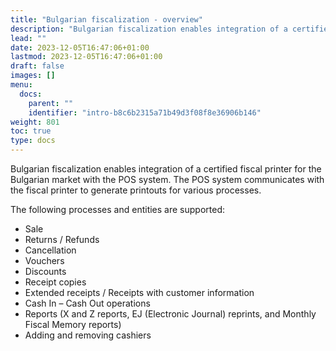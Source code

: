 ```yaml
---
title: "Bulgarian fiscalization - overview"
description: "Bulgarian fiscalization enables integration of a certified fiscal printer for the Bulgarian market with the POS system."
lead: ""
date: 2023-12-05T16:47:06+01:00
lastmod: 2023-12-05T16:47:06+01:00
draft: false
images: []
menu:
  docs:
    parent: ""
    identifier: "intro-b8c6b2315a71b49d3f08f8e36906b146"
weight: 801
toc: true
type: docs
---
```


Bulgarian fiscalization enables integration of a certified fiscal printer for the Bulgarian market with the POS system. The POS system communicates with the fiscal printer to generate printouts for various processes.


The following processes and entities are supported:

- Sale
- Returns / Refunds
- Cancellation
- Vouchers
- Discounts
- Receipt copies
- Extended receipts / Receipts with customer information
- Cash In – Cash Out operations
- Reports (X and Z reports, EJ (Electronic Journal) reprints, and Monthly Fiscal Memory reports)
- Adding and removing cashiers